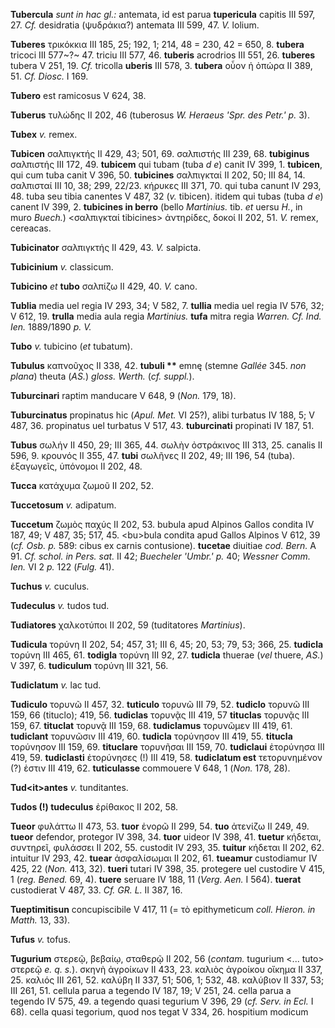 **Tubercula** *sunt in hac gl.:* antemata, id est parua **tupericula**
capitis III 597, 27. *Cf.* desidratia (ψυδράκια?) antemata III 599, 47.
*V.* lolium.

**Tuberes** τρικόκκια III 185, 25; 192, 1; 214, 48 = 230, 42 = 650, 8.
**tubera** tricoci III 577~?~ 47. triciu III 577, 46. **tuberis**
acrodrios III 551, 26. **tuberes** tubera V 251, 19. *Cf.* tricolla
**uberis** III 578, 3. **tubera** οὖον ἡ ὀπώρα II 389, 51. *Cf. Diosc.*
I 169.

**Tubero** est ramicosus V 624, 38.

**Tuberus** τυλώδης II 202, 46 (tuberosus *W. Heraeus 'Spr. des Petr.'
p.* 3).

**Tubex** *v.* remex.

**Tubicen** σαλπιγκτής II 429, 43; 501, 69. σαλπιστής III 239, 68.
**tubiginus** σαλπιστής III 172, 49. **tubicem** qui tubam (tuba *d e*)
canit IV 399, 1. **tubicen**, qui cum tuba canit V 396, 50.
**tubicines** σαλπιγκταί II 202, 50; III 84, 14. σαλπισταί III 10, 38;
299, 22/23. κήρυκες III 371, 70. qui tuba canunt IV 293, 48. tuba seu
tibia canentes V 487, 32 (*v.* tibicen). itidem qui tubas (tuba *d e*)
canent IV 399, 2. **tubicines in berro** (bello *Martinius.* tib. *et*
uersu *H.*, in muro *Buech.*) \<σαλπιγκταί tibicines\> ἀντηρίδες, δοκοί
II 202, 51. *V.* remex, cereacas.

**Tubicinator** σαλπιγκτής II 429, 43. *V.* salpicta.

**Tubicinium** *v.* classicum.

**Tubicino** *et* **tubo** σαλπίζω II 429, 40. *V.* cano.

**Tublia** media uel regia IV 293, 34; V 582, 7. **tullia** media uel
regia IV 576, 32; V 612, 19. **trulla** media aula regia *Martinius.*
**tufa** mitra regia *Warren. Cf. Ind. Ien.* 1889/1890 *p. V.*

**Tubo** *v.* tubicino (*et* tubatum).

**Tubulus** καπνοῦχος II 338, 42. **tubuli \*\*** emnę (stemne *Gallée*
345. *non plana*) theuta (*AS.*) *gloss. Werth.* (*cf. suppl.*).

**Tuburcinari** raptim manducare V 648, 9 (*Non.* 179, 18).

**Tuburcinatus** propinatus hic (*Apul. Met.* VI 25?), alibi turbatus IV
188, 5; V 487, 36. propinatus uel turbatus V 517, 43. **tuburcinati**
propinati IV 187, 51.

**Tubus** σωλήν II 450, 29; III 365, 44. σωλὴν ὀστράκινος III 313, 25.
canalis II 596, 9. κρουνός II 355, 47. **tubi** σωλῆνες II 202, 49; III
196, 54 (tuba). ἐξαγωγεῖς, ὑπόνομοι II 202, 48.

**Tucca** κατάχυμα ζωμοῦ II 202, 52.

**Tuccetosum** *v.* adipatum.

**Tuccetum** ζωμὸς παχύς II 202, 53. bubula apud Alpinos Gallos condita
IV 187, 49; V 487, 35; 517, 45. \<bu\>bula condita apud Gallos Alpinos V
612, 39 (*cf. Osb. p.* 589: cibus ex carnis contusione). **tucetae**
diuitiae *cod. Bern.* A 91. *Cf. schol. in Pers. sat.* II 42; *Buecheler
'Umbr.' p.* 40; *Wessner Comm. Ien.* VI 2 *p.* 122 (*Fulg.* 41).

**Tuchus** *v.* cuculus.

**Tudeculus** *v.* tudos tud.

**Tudiatores** χαλκοτύποι II 202, 59 (tuditatores *Martinius*).

**Tudicula** τορύνη II 202, 54; 457, 31; III 6, 45; 20, 53; 79, 53; 366,
25. **tudicla** τορύνη III 465, 61. **todigla** τορύνη III 92, 27.
**tudicla** thuerae (*vel* thuere, *AS.*) V 397, 6. **tudiculum** τορύνη
III 321, 56.

**Tudiclatum** *v.* lac tud.

**Tudiculo** τορυνῶ II 457, 32. **tuticulo** τορυνῶ III 79, 52.
**tudiclo** τορυνῶ III 159, 66 (tituclo); 419, 56. **tudiclas** τορυνᾷς
III 419, 57 **tituclas** τορυνᾷς III 159, 67. **tituclat** τορυνᾷ III
159, 68. **tudiclamus** τορυνῶμεν III 419, 61. **tudiclant** τορυνῶσιν
III 419, 60. **tudicla** τορύνησον III 419, 55. **titucla** τορύνησον
III 159, 69. **tituclare** τορυνῆσαι III 159, 70. **tudiclaui**
ἐτορύνησα III 419, 59. **tudiclasti** ἐτορύνησες (!) III 419, 58.
**tudiclatum est** τετορυνημένον (?) ἐστιν III 419, 62. **tuticulasse**
commouere V 648, 1 (*Non.* 178, 28).

**Tud\<it\>antes** *v.* tunditantes.

**Tudos (!) tudeculus** ἐρίθακος II 202, 58.

**Tueor** φυλάττω II 473, 53. **tuor** ἐνορῶ II 299, 54. **tuo** ἀτενίζω
II 249, 49. **tueor** defendor, protegor IV 398, 34. **tuor** uideor IV
398, 41. **tuetur** κήδεται, συντηρεῖ, φυλάσσει II 202, 55. custodit IV
293, 35. **tuitur** κήδεται II 202, 62. intuitur IV 293, 42. **tuear**
ἀσφαλίσωμαι II 202, 61. **tueamur** custodiamur IV 425, 22 (*Non.* 413,
32). **tueri** tutari IV 398, 35. protegere uel custodire V 415, 1
(*reg. Bened.* 69, 4). **tuere** seruare IV 188, 11 (*Verg. Aen.* I
564). **tuerat** custodierat V 487, 33. *Cf. GR. L.* II 387, 16.

**Tueptimitisun** concupiscibile V 417, 11 (= τὸ epithymeticum *coll.
Hieron. in Matth.* 13, 33).

**Tufus** *v.* tofus.

**Tugurium** στερεῷ, βεβαίῳ, σταθερῷ II 202, 56 (*contam.* tugurium
\<... tuto\> στερεῷ *e. q. s.*). σκηνὴ ἀγροίκων II 433, 23. καλιὸς
ἀγροίκου οἴκημα II 337, 25. καλιός III 261, 52. καλύβη II 337, 51; 506,
1; 532, 48. καλύβιον II 337, 53; III 261, 51. cellula parua a tegendo IV
187, 19; V 251, 24. cella parua a tegendo IV 575, 49. a tegendo quasi
tegurium V 396, 29 (*cf. Serv. in Ecl.* I 68). cella quasi tegorium,
quod nos tegat V 334, 26. hospitium modicum
